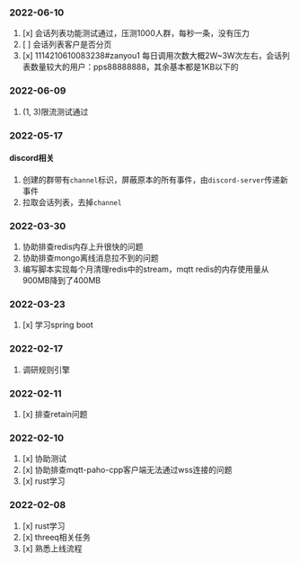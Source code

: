 ### 2022-06-10
1. [x] 会话列表功能测试通过，压测1000人群，每秒一条，没有压力
2. [ ] 会话列表客户是否分页
3. [x] 1114210610083238#zanyou1 每日调用次数大概2W~3W次左右，会话列表数量较大的用户：pps88888888，其余基本都是1KB以下的

### 2022-06-09
1. (1, 3)限流测试通过

### 2022-05-17
#### discord相关
1. 创建的群带有`channel`标识，屏蔽原本的所有事件，由`discord-server`传递新事件
2. 拉取会话列表，去掉`channel`
### 2022-03-30
1. 协助排查redis内存上升很快的问题
2. 协助排查mongo离线消息拉不到的问题
3. 编写脚本实现每个月清理redis中的stream，mqtt redis的内存使用量从900MB降到了400MB

### 2022-03-23
1. [x] 学习spring boot


### 2022-02-17
1. 调研规则引擎

### 2022-02-11
1. [x] 排查retain问题

### 2022-02-10
1. [x] 协助测试
2. [x] 协助排查mqtt-paho-cpp客户端无法通过wss连接的问题
3. [x] rust学习

### 2022-02-08
1. [x] rust学习
2. [x] threeq相关任务
3. [x] 熟悉上线流程

